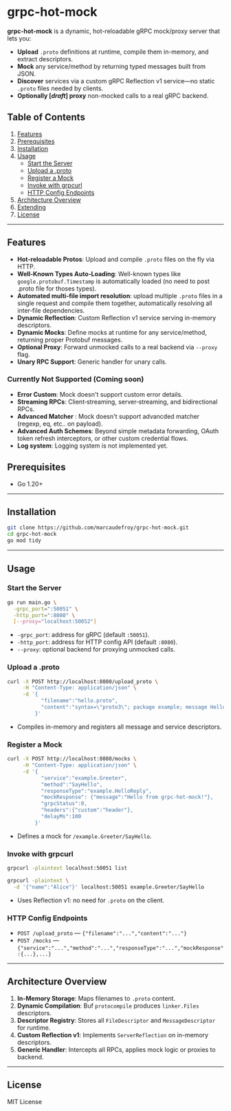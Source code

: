 # grpc-hot-mock

**grpc-hot-mock** is a dynamic, hot-reloadable gRPC mock/proxy server that lets you:

- **Upload** `.proto` definitions at runtime, compile them in-memory, and extract descriptors.
- **Mock** any service/method by returning typed messages built from JSON.
- **Discover** services via a custom gRPC Reflection v1 service—no static `.proto` files needed by clients.
- **Optionally [*draft*] proxy** non-mocked calls to a real gRPC backend. 

## Table of Contents

1. [Features](#features)
2. [Prerequisites](#prerequisites)
3. [Installation](#installation)
4. [Usage](#usage)
   - [Start the Server](#start-the-server)
   - [Upload a .proto](#upload-a-proto)
   - [Register a Mock](#register-a-mock)
   - [Invoke with grpcurl](#invoke-with-grpcurl)
   - [HTTP Config Endpoints](#http-config-endpoints)
5. [Architecture Overview](#architecture-overview)
6. [Extending](#extending)
7. [License](#license)

---

## Features

- **Hot‑reloadable Protos**: Upload and compile `.proto` files on the fly via HTTP.
- **Well‑Known Types Auto‑Loading**: Well-known types like `google.protobuf.Timestamp` is automatically loaded (no need to post .proto file for thoses types).
- **Automated multi‑file import resolution**: upload multiple `.proto` files in a single request and compile them together, automatically resolving all inter‑file dependencies.
- **Dynamic Reflection**: Custom Reflection v1 service serving in-memory descriptors.
- **Dynamic Mocks**: Define mocks at runtime for any service/method, returning proper Protobuf messages.
- **Optional Proxy**: Forward unmocked calls to a real backend via `--proxy` flag.
- **Unary RPC Support**: Generic handler for unary calls.

### Currently Not Supported (Coming soon)

- **Error Custom**: Mock doesn't support custom error details.
- **Streaming RPCs**: Client‑streaming, server‑streaming, and bidirectional RPCs.
- **Advanced Matcher** : Mock doesn't support advancded matcher (regexp, eq, etc.. on payload).
- **Advanced Auth Schemes**: Beyond simple metadata forwarding, OAuth token refresh interceptors, or other custom credential flows.
- **Log system**: Logging system is not implemented yet.

## Prerequisites

- Go 1.20+

---

## Installation

```bash
git clone https://github.com/marcaudefroy/grpc-hot-mock.git
cd grpc-hot-mock
go mod tidy
```

---

## Usage

### Start the Server

```bash
go run main.go \
  -grpc_port=":50051" \
  -http_port=":8080" \
  [--proxy="localhost:50052"]
```

- `-grpc_port`: address for gRPC (default `:50051`).
- `-http_port`: address for HTTP config API (default `:8080`).
- `--proxy`: optional backend for proxying unmocked calls.

### Upload a .proto

```bash
curl -X POST http://localhost:8080/upload_proto \
     -H "Content-Type: application/json" \
     -d '{
           "filename":"hello.proto",
           "content":"syntax=\"proto3\"; package example; message HelloRequest{string name=1;} message HelloReply{string message=1;} service Greeter{rpc SayHello(HelloRequest) returns(HelloReply);}"
         }'
```

- Compiles in-memory and registers all message and service descriptors.

### Register a Mock

```bash
curl -X POST http://localhost:8080/mocks \
     -H "Content-Type: application/json" \
     -d '{
           "service":"example.Greeter",
           "method":"SayHello",
           "responseType":"example.HelloReply",
           "mockResponse": {"message":"Hello from grpc-hot-mock!"},
           "grpcStatus":0,
           "headers":{"custom":"header"},
           "delayMs":100
         }'
```

- Defines a mock for `/example.Greeter/SayHello`.


### Invoke with grpcurl

```bash
grpcurl -plaintext localhost:50051 list

grpcurl -plaintext \
  -d '{"name":"Alice"}' localhost:50051 example.Greeter/SayHello
```

- Uses Reflection v1: no need for `.proto` on the client.

### HTTP Config Endpoints

- `POST /upload_proto` — `{"filename":"...","content":"..."}`
- `POST /mocks` — `{"service":"...","method":"...","responseType":"...","mockResponse":{...},...}`

---

## Architecture Overview

1. **In-Memory Storage**: Maps filenames to `.proto` content.
2. **Dynamic Compilation**: Buf `protocompile` produces `linker.Files` descriptors.
3. **Descriptor Registry**: Stores all `FileDescriptor` and `MessageDescriptor` for runtime.
4. **Custom Reflection v1**: Implements `ServerReflection` on in-memory descriptors.
5. **Generic Handler**: Intercepts all RPCs, applies mock logic or proxies to backend.

---

## License

MIT License
